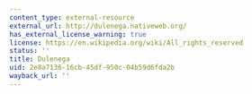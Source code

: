```yaml
---
content_type: external-resource
external_url: http://dulenega.nativeweb.org/
has_external_license_warning: true
license: https://en.wikipedia.org/wiki/All_rights_reserved
status: ''
title: Dulenega
uid: 2e8a7136-16cb-45df-950c-04b59d6fda2b
wayback_url: ''
---
```

